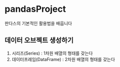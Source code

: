 # pandasProject
판다스의 기본적인 활용법을 배웁니다

## 데이터 오브젝트 생성하기
1. 시리즈(Series) : 1차원 배열의 형태를 갖는다
2. 데이터프레임(DataFrame) : 2차원 배열의 형태를 갖는다